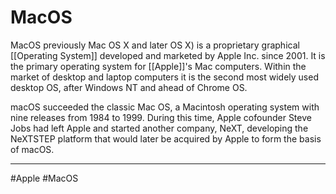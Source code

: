 # MacOS
MacOS previously Mac OS X and later OS X) is a proprietary graphical [[Operating System]] developed and marketed by Apple Inc. since 2001. It is the primary operating system for [[Apple]]'s Mac computers. Within the market of desktop and laptop computers it is the second most widely used desktop OS, after Windows NT and ahead of Chrome OS.

macOS succeeded the classic Mac OS, a Macintosh operating system with nine releases from 1984 to 1999. During this time, Apple cofounder Steve Jobs had left Apple and started another company, NeXT, developing the NeXTSTEP platform that would later be acquired by Apple to form the basis of macOS.


---
#Apple #MacOS